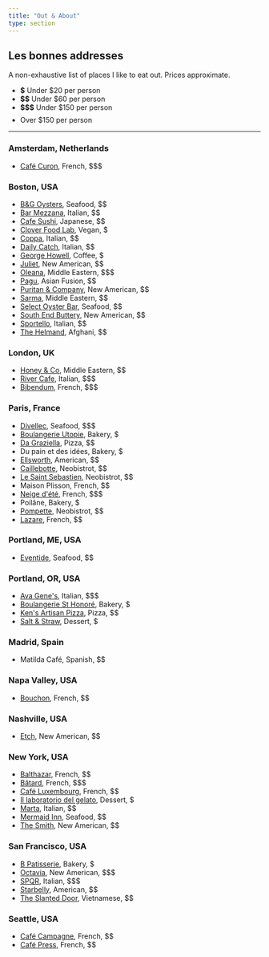 ```yaml
---
title: "Out & About"
type: section
---
```


## Les bonnes addresses

A non-exhaustive list of places I like to eat out. Prices approximate.

* **$** Under $20 per person
* **$$** Under $60 per person
* **$$$** Under $150 per person
* **$$$$** Over $150 per person

---

### Amsterdam, Netherlands

* [Café Curon](http://cafecaron.nl), French, $$$

### Boston, USA

* [B&G Oysters](http://bandgoysters.com), Seafood, $$
* [Bar Mezzana](http://barmezzana.com), Italian, $$
* [Cafe Sushi](https://cafesushishoten.com), Japanese, $$
* [Clover Food Lab](https://www.cloverfoodlab.com), Vegan, $
* [Coppa](https://www.coppaboston.com), Italian, $$
* [Daily Catch](https://thedailycatch.com), Italian, $$
* [George Howell](https://georgehowellcoffee.com), Coffee, $
* [Juliet](https://www.julietsomerville.com), New American, $$
* [Oleana](http://oleanarestaurant.com), Middle Eastern, $$$
* [Pagu](http://www.gopagu.com), Asian Fusion, $$
* [Puritan & Company](https://www.puritancambridge.com), New American, $$
* [Sarma](http://sarmarestaurant.com), Middle Eastern, $$
* [Select Oyster Bar](http://selectboston.com), Seafood, $$
* [South End Buttery](http://southendbuttery.com), New American, $$
* [Sportello](http://sportelloboston.com), Italian, $$
* [The Helmand](https://www.helmandrestaurant.com), Afghani, $$

### London, UK

* [Honey & Co](https://honeyandco.co.uk), Middle Eastern, $$
* [River Cafe](http://rivercafe.co.uk), Italian, $$$
* [Bibendum](https://claudebosi.com), French, $$$

### Paris, France

* [Divellec](https://www.divellec-paris.fr), Seafood, $$$
* [Boulangerie Utopie](http://boulangerieutopie.com), Bakery, $
* [Da Graziella](https://dagraziella.fr), Pizza, $$
* Du pain et des idées, Bakery, $
* [Ellsworth](http://ellsworthparis.com), American, $$
* [Caillebotte](https://www.lapantruchoise.com/caillebotte), Neobistrot, $$
* [Le Saint Sebastien](https://www.lesaintsebastien.paris), Neobistrot, $$
* Maison Plisson, French, $$
* [Neige d'été](https://www.neigedete.fr), French, $$$
* Poilâne, Bakery, $
* [Pompette](https://pompetteparis.com), Neobistrot, $$
* [Lazare](https://lazare-paris.fr), French, $$

### Portland, ME, USA

* [Eventide](https://www.eventideoysterco.com), Seafood, $$

### Portland, OR, USA

* [Ava Gene's](https://www.avagenes.com), Italian, $$$
* [Boulangerie St Honoré](https://www.sainthonorebakery.com), Bakery, $
* [Ken's Artisan Pizza](https://kensartisan.com/pizza), Pizza, $$
* [Salt & Straw](https://saltandstraw.com), Dessert, $

### Madrid, Spain

* Matilda Café, Spanish, $$

### Napa Valley, USA

* [Bouchon](https://www.thomaskeller.com/bouchonyountville), French, $$

### Nashville, USA

* [Etch](http://etchrestaurant.com), New American, $$

### New York, USA

* [Balthazar](https://balthazarny.com), French, $$
* [Bâtard](https://www.batardtribeca.com), French, $$$
* [Café Luxembourg](https://cafeluxembourg.com), French, $$
* [Il laboratorio del gelato](https://www.laboratoriodelgelato.com), Dessert, $
* [Marta](https://www.martamanhattan.com), Italian, $$
* [Mermaid Inn](https://www.themermaidnyc.com), Seafood, $$
* [The Smith](https://thesmithrestaurant.com), New American, $$

### San Francisco, USA

* [B Patisserie](https://bpatisserie.com), Bakery, $
* [Octavia](https://www.octavia-sf.com), New American, $$$
* [SPQR](https://www.spqrsf.com), Italian, $$$
* [Starbelly](https://www.starbellysf.com), American, $$
* [The Slanted Door](https://slanteddoor.com), Vietnamese, $$

### Seattle, USA

* [Café Campagne](https://cafecampagne.com), French, $$
* [Café Press](https://cafepresseseattle.com), French, $$
